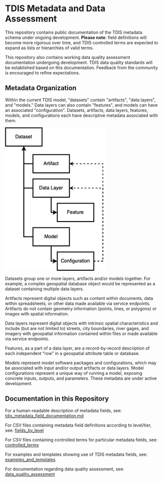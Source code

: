 # TDIS Metadata and Data Assessment
This repository contains public documentation of the TDIS metadata schema under ongoing development.
**Please note**: field definitions will become more rigorous over time, and TDIS controlled terms are expected to expand as lists or hierarchies of valid terms.   

This repository also contains working data quality assessment documentation undergoing development. TDIS data quality standards will be established based on this documentation. Feedback from the community is encouraged to refine expectations.

## Metadata Organization
Within the current TDIS model, "datasets" contain "artifacts", "data layers", and "models." Data layers can also contain "features", and models can have an associated "configuration". Datasets, artifacts, data layers, features, models, and configurations each have descriptive metadata associated with them.  

![TDIS Model Diagram](https://github.com/TexasDIS/metadata/blob/main/visuals/tdis-model-diagram.png)

Datasets group one or more layers, artifacts and/or models together. For example, a complex geospatial database object would be represented as a dataset containing multiple data layers.

Artifacts represent digital objects such as content within documents, data within spreadsheets, or other data made available via service endpoints. Artifacts do not contain geometry information (points, lines, or polygons) or images with spatial information. 

Data layers represent digital objects with intrinsic spatial characteristics and include (but are not limited to) streets, city boundaries, river gages, and imagery with geospatial information contained within files or made available via service endpoints. 

Features, as a part of a data layer, are a record-by-record description of each independent “row” in a geospatial attribute table or database. 

Models represent model software packages and configurations, which may be associated with input and/or output artifacts or data layers. Model configurations represent a unique way of running a model, exposing concrete inputs, outputs, and parameters. These metadata are under active development.

## Documentation in this Repository

For a human-readable description of metadata fields, see: [tdis_metadata_field_documentation.md](https://github.com/TexasDIS/metadata/blob/main/tdis_metadata_field_documentation.md)

For CSV files containing metadata field definitions according to level/tier, see: [fields_by_level](https://github.com/TexasDIS/metadata/tree/main/fields_by_level)

For CSV files containing controlled terms for particular metadata fields, see: [controlled_terms](https://github.com/TexasDIS/metadata/tree/main/controlled_terms)

For examples and templates showing use of TDIS metadata fields, see: [examples_and_templates](https://github.com/TexasDIS/metadata/tree/main/examples_and_templates)

For documentation regarding data quality assessment, see: [data_quality_assessment](https://github.com/TexasDIS/metadata/tree/main/data_quality_assessment)
